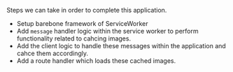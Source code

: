 Steps we can take in order to complete this application.

- Setup barebone framework of ServiceWorker
- Add `message` handler logic within the service worker to perform functionality related
  to cahcing images.
- Add the client logic to handle these messages within the application and cahce 
  them accordingly.
- Add a route handler which loads these cached images.